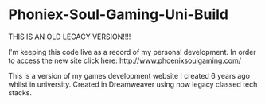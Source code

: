 # Phoniex-Soul-Gaming-Uni-Build

THIS IS AN OLD LEGACY VERSION!!!!

I'm keeping this code live as a record of my personal development. In order to access the new site click here: http://www.phoenixsoulgaming.com/

This is a version of my games development website I created 6 years ago whilst in university. Created in Dreamweaver using now legacy classed tech stacks.


